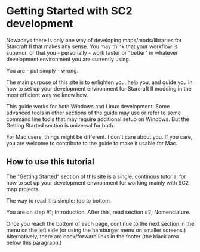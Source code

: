 # Getting Started with SC2 development

Nowadays there is only one way of developing maps/mods/libraries for Starcraft II that makes any sense. You may think that your workflow is superior, or that you - personally - work faster or "better" in whatever development environment you are currently using.

You are - put simply - wrong.

The main purpose of this site is to enlighten you, help you, and guide you in how to set up your development environment for Starcraft II modding in the most efficient way we know how.

This guide works for both Windows and Linux development. Some advanced tools in other sections of the guide may use or refer to some command line tools that may require additional setup on Windows. But the Getting Started section is universal for both.

For Mac users, things might be different. I don't care about you. If you care, you are welcome to contribute to the guide to make it usable for Mac.

## How to use this tutorial

The "Getting Started" section of this site is a single, continous tutorial for how to set up your development environment for working mainly with SC2 map projects.

The way to read it is simple: top to bottom.

You are on step #1; Introduction. After this, read section #2; Nomenclature.

Once you reach the bottom of each page, continue to the next section in the menu on the left side (or using the hamburger menu on smaller screens.) Alternatively, there are back/forward links in the footer (the black area below this paragraph.)
